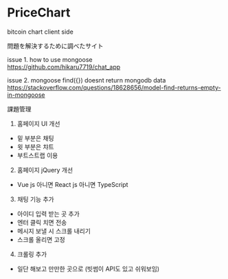 # PriceChart
bitcoin chart client side

問題を解決するために調べたサイト

issue 1. how to use mongoose<br>
https://github.com/hikaru7719/chat_app

issue 2. mongoose find({}) doesnt return mongodb data<br>
https://stackoverflow.com/questions/18628656/model-find-returns-empty-in-mongoose

課題管理
1. 홈페이지 UI 개선
 - 밑 부분은 채팅
 - 윗 부분은 챠트
 - 부트스트랩 이용

2. 홈페이지 jQuery 개선
 - Vue js 아니면 React js 아니면  TypeScript

3. 채팅 기능 추가 
- 아이디 입력 받는 곳 추가
- 엔터 클릭 치면 전송
- 메시지 보낼 시 스크롤 내리기
- 스크롤 올리면 고정

4. 크롤링 추가
 - 일단 해보고 만만한 곳으로 (빗썸이 API도 있고 쉬워보임)
